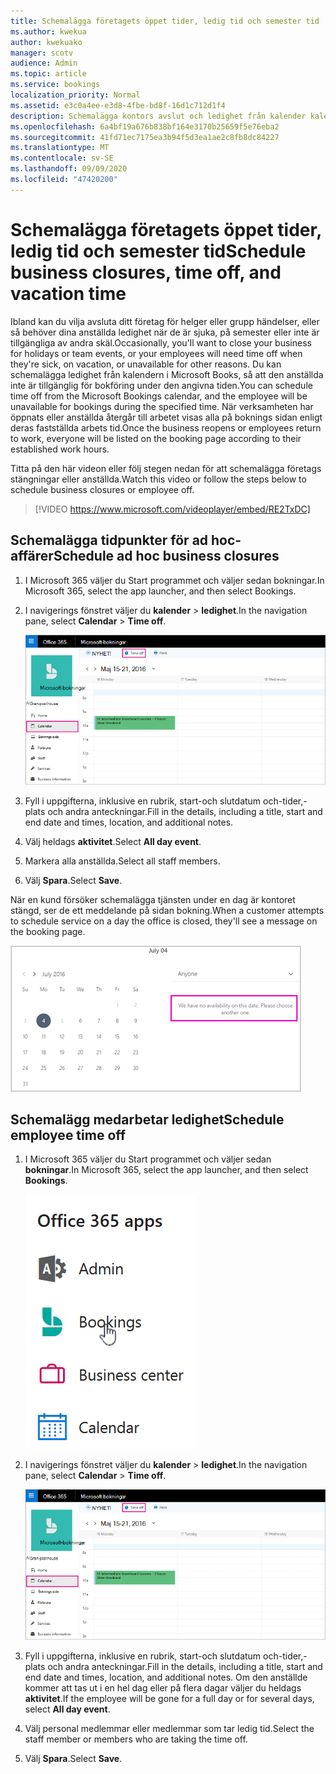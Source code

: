 ```yaml
---
title: Schemalägga företagets öppet tider, ledig tid och semester tid
ms.author: kwekua
author: kwekuako
manager: scotv
audience: Admin
ms.topic: article
ms.service: bookings
localization_priority: Normal
ms.assetid: e3c0a4ee-e3d8-4fbe-bd8f-16d1c712d1f4
description: Schemalägga kontors avslut och ledighet från kalender kalendern så att de anställda är markerade som ej tillgängliga för bokningar under de angivna tiderna.
ms.openlocfilehash: 6a4bf19a676b838bf164e3170b25659f5e76eba2
ms.sourcegitcommit: 41fd71ec7175ea3b94f5d3ea1ae2c8fb8dc84227
ms.translationtype: MT
ms.contentlocale: sv-SE
ms.lasthandoff: 09/09/2020
ms.locfileid: "47420200"
---
```

# <a name="schedule-business-closures-time-off-and-vacation-time"></a><span data-ttu-id="7a86d-103">Schemalägga företagets öppet tider, ledig tid och semester tid</span><span class="sxs-lookup"><span data-stu-id="7a86d-103">Schedule business closures, time off, and vacation time</span></span>

<span data-ttu-id="7a86d-104">Ibland kan du vilja avsluta ditt företag för helger eller grupp händelser, eller så behöver dina anställda ledighet när de är sjuka, på semester eller inte är tillgängliga av andra skäl.</span><span class="sxs-lookup"><span data-stu-id="7a86d-104">Occasionally, you'll want to close your business for holidays or team events, or your employees will need time off when they're sick, on vacation, or unavailable for other reasons.</span></span> <span data-ttu-id="7a86d-105">Du kan schemalägga ledighet från kalendern i Microsoft Books, så att den anställda inte är tillgänglig för bokföring under den angivna tiden.</span><span class="sxs-lookup"><span data-stu-id="7a86d-105">You can schedule time off from the Microsoft Bookings calendar, and the employee will be unavailable for bookings during the specified time.</span></span> <span data-ttu-id="7a86d-106">När verksamheten har öppnats eller anställda återgår till arbetet visas alla på boknings sidan enligt deras fastställda arbets tid.</span><span class="sxs-lookup"><span data-stu-id="7a86d-106">Once the business reopens or employees return to work, everyone will be listed on the booking page according to their established work hours.</span></span>

<span data-ttu-id="7a86d-107">Titta på den här videon eller följ stegen nedan för att schemalägga företags stängningar eller anställda.</span><span class="sxs-lookup"><span data-stu-id="7a86d-107">Watch this video or follow the steps below to schedule business closures or employee off.</span></span>

> [!VIDEO https://www.microsoft.com/videoplayer/embed/RE2TxDC]

## <a name="schedule-ad-hoc-business-closures"></a><span data-ttu-id="7a86d-108">Schemalägga tidpunkter för ad hoc-affärer</span><span class="sxs-lookup"><span data-stu-id="7a86d-108">Schedule ad hoc business closures</span></span>

1. <span data-ttu-id="7a86d-109">I Microsoft 365 väljer du Start programmet och väljer sedan bokningar.</span><span class="sxs-lookup"><span data-stu-id="7a86d-109">In Microsoft 365, select the app launcher, and then select Bookings.</span></span>

1. <span data-ttu-id="7a86d-110">I navigerings fönstret väljer du **kalender** \> **ledighet**.</span><span class="sxs-lookup"><span data-stu-id="7a86d-110">In the navigation pane, select **Calendar** \> **Time off**.</span></span>

   ![Bild av vyn Kalender och knappen tid av](../media/bookings-calendar-timeoff.png)

1. <span data-ttu-id="7a86d-112">Fyll i uppgifterna, inklusive en rubrik, start-och slutdatum och-tider,-plats och andra anteckningar.</span><span class="sxs-lookup"><span data-stu-id="7a86d-112">Fill in the details, including a title, start and end date and times, location, and additional notes.</span></span>

1. <span data-ttu-id="7a86d-113">Välj heldags **aktivitet**.</span><span class="sxs-lookup"><span data-stu-id="7a86d-113">Select **All day event**.</span></span>

1. <span data-ttu-id="7a86d-114">Markera alla anställda.</span><span class="sxs-lookup"><span data-stu-id="7a86d-114">Select all staff members.</span></span>

1. <span data-ttu-id="7a86d-115">Välj **Spara**.</span><span class="sxs-lookup"><span data-stu-id="7a86d-115">Select **Save**.</span></span>

<span data-ttu-id="7a86d-116">När en kund försöker schemalägga tjänsten under en dag är kontoret stängd, ser de ett meddelande på sidan bokning.</span><span class="sxs-lookup"><span data-stu-id="7a86d-116">When a customer attempts to schedule service on a day the office is closed, they'll see a message on the booking page.</span></span>

   ![Bild av exempel meddelande som visas när en kund försöker boka under tiden av](../media/bookings-timeoff-message.png)

## <a name="schedule-employee-time-off"></a><span data-ttu-id="7a86d-118">Schemalägg medarbetar ledighet</span><span class="sxs-lookup"><span data-stu-id="7a86d-118">Schedule employee time off</span></span>

1. <span data-ttu-id="7a86d-119">I Microsoft 365 väljer du Start programmet och väljer sedan **bokningar**.</span><span class="sxs-lookup"><span data-stu-id="7a86d-119">In Microsoft 365, select the app launcher, and then select **Bookings**.</span></span>

   ![Bild av Start programmet](../media/bookings-applauncher.png)

1. <span data-ttu-id="7a86d-121">I navigerings fönstret väljer du **kalender** \> **ledighet**.</span><span class="sxs-lookup"><span data-stu-id="7a86d-121">In the navigation pane, select **Calendar** \> **Time off**.</span></span>

   ![Bild av vyn Kalender och knappen tid av](../media/bookings-calendar-timeoff.png)

1. <span data-ttu-id="7a86d-123">Fyll i uppgifterna, inklusive en rubrik, start-och slutdatum och-tider,-plats och andra anteckningar.</span><span class="sxs-lookup"><span data-stu-id="7a86d-123">Fill in the details, including a title, start and end date and times, location, and additional notes.</span></span> <span data-ttu-id="7a86d-124">Om den anställde kommer att tas ut i en hel dag eller på flera dagar väljer du heldags **aktivitet**.</span><span class="sxs-lookup"><span data-stu-id="7a86d-124">If the employee will be gone for a full day or for several days, select **All day event**.</span></span>

1. <span data-ttu-id="7a86d-125">Välj personal medlemmar eller medlemmar som tar ledig tid.</span><span class="sxs-lookup"><span data-stu-id="7a86d-125">Select the staff member or members who are taking the time off.</span></span>

1. <span data-ttu-id="7a86d-126">Välj **Spara**.</span><span class="sxs-lookup"><span data-stu-id="7a86d-126">Select **Save**.</span></span>
